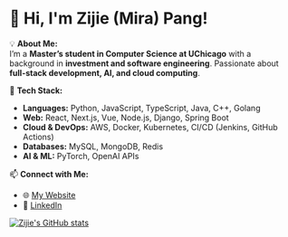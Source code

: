<!--
**ZijiePang/ZijiePang** is a ✨ _special_ ✨ repository because its `README.md` (this file) appears on your GitHub profile.

Here are some ideas to get you started:

- 🔭 I’m currently working on ...
- 🌱 I’m currently learning ...
- 👯 I’m looking to collaborate on ...
- 🤔 I’m looking for help with ...
- 💬 Ask me about ...
- 📫 How to reach me: ...
- 😄 Pronouns: ...
- ⚡ Fun fact: ...
-->

# 👋 Hi, I'm Zijie (Mira) Pang!

💡 **About Me:**  
I’m a **Master’s student in Computer Science at UChicago** with a background in **investment and software engineering**. Passionate about **full-stack development, AI, and cloud computing**.  

🔧 **Tech Stack:**  
- **Languages:** Python, JavaScript, TypeScript, Java, C++, Golang
- **Web:** React, Next.js, Vue, Node.js, Django, Spring Boot  
- **Cloud & DevOps:** AWS, Docker, Kubernetes, CI/CD (Jenkins, GitHub Actions)  
- **Databases:** MySQL, MongoDB, Redis  
- **AI & ML:** PyTorch, OpenAI APIs  

📫 **Connect with Me:**  
- 🌐 [My Website](https://main.d1rnwl8j20zkew.amplifyapp.com/about/)  
- 🔗 [LinkedIn](https://www.linkedin.com/in/zijie-pang/)  


[![Zijie's GitHub stats](https://github-readme-stats.vercel.app/api?username=ZijiePang)](https://github.com/anuraghazra/github-readme-stats)
